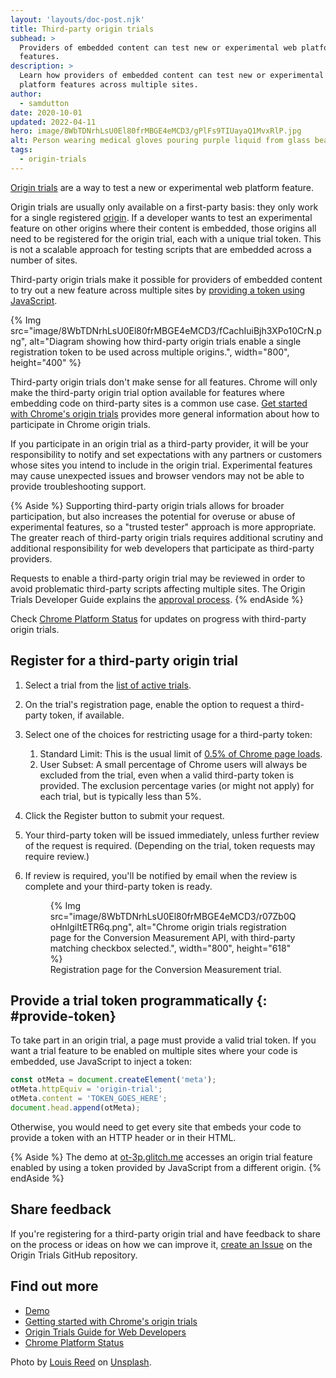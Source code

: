 ```yaml
---
layout: 'layouts/doc-post.njk'
title: Third-party origin trials
subhead: >
  Providers of embedded content can test new or experimental web platform
  features.
description: >
  Learn how providers of embedded content can test new or experimental web
  platform features across multiple sites.
author:
  - samdutton
date: 2020-10-01
updated: 2022-04-11
hero: image/8WbTDNrhLsU0El80frMBGE4eMCD3/gPlFs9TIUayaQ1MvxRlP.jpg
alt: Person wearing medical gloves pouring purple liquid from glass beaker into flask. Bristol Robotics Laboratory, UK.
tags:
  - origin-trials
---
```


[Origin trials](/docs/web-platform/origin-trials/) are a way to test a new or experimental web platform
feature.

Origin trials are usually only available on a first-party basis: they only work for a single
registered [origin](https://web.dev/same-site-same-origin/#origin). If a developer wants to test an
experimental feature on other origins where their content is embedded, those origins all need to be
registered for the origin trial, each with a unique trial token. This is not a scalable approach for
testing scripts that are embedded across a number of sites.

Third-party origin trials make it possible for providers of embedded content to try out a new
feature across multiple sites by [providing a token using JavaScript](#provide-token).

{% Img src="image/8WbTDNrhLsU0El80frMBGE4eMCD3/fCachIuiBjh3XPo10CrN.png", alt="Diagram showing how
   third-party origin trials enable a single registration token to be used across multiple origins.",
   width="800", height="400" %}

Third-party origin trials don't make sense for all features. Chrome will only make the third-party
origin trial option available for features where embedding code on third-party sites is a common use
case.  [Get started with Chrome's origin trials](https://developers.chrome.com/origintrials/)
provides more general information about how to participate in Chrome origin trials.

If you participate in an origin trial as a third-party provider, it will be your responsibility to
notify and set expectations with any partners or customers whose sites you intend to include in the
origin trial. Experimental features may cause unexpected issues and browser vendors may not be able
to provide troubleshooting support.

{% Aside %}
Supporting third-party origin trials allows for broader participation, but also increases the
potential for overuse or abuse of experimental features, so a "trusted tester" approach is more
appropriate. The greater reach of third-party origin trials requires additional scrutiny and
additional responsibility for web developers that participate as third-party providers.

Requests to
enable a third-party origin trial may be reviewed in order to avoid problematic third-party scripts
affecting multiple sites. The Origin Trials Developer Guide explains the
[approval process](https://github.com/GoogleChrome/OriginTrials/blob/gh-pages/developer-guide.md#18-how-can-i-enable-an-experimental-feature-as-embedded-content-on-different-domains).
{% endAside %}

Check [Chrome Platform Status](https://www.chromestatus.com/features/5691464711405568) for updates
on progress with third-party origin trials.


## Register for a third-party origin trial

1. Select a trial from the [list of active
   trials](https://developers.chrome.com/origintrials/#/trials/active).
1. On the trial's registration page, enable the option to request a third-party token, if
   available.
1. Select one of the choices for restricting usage for a third-party token:
   1. Standard Limit: This is the usual limit of
      [0.5% of Chrome page loads](https://github.com/GoogleChrome/OriginTrials/blob/gh-pages/developer-guide.md#3-what-happens-if-a-large-site-such-as-a-google-service-starts-depending-on-an-experimental-feature).
   1. User Subset: A small percentage of Chrome users will always be excluded from the trial,
      even when a valid third-party token is provided. The exclusion percentage varies (or might
      not apply) for each trial, but is typically less than 5%.

1. Click the Register button to submit your request.
1. Your third-party token will be issued immediately, unless further review of the request is
   required. (Depending on the trial, token requests may require review.)
1. If review is required, you'll be notified by email when the review is
   complete and your third-party token is ready.
   <figure class="w-figure">
     {% Img
       src="image/8WbTDNrhLsU0El80frMBGE4eMCD3/r07Zb0QoHnlgiItETR6q.png",
       alt="Chrome origin trials registration page for the Conversion Measurement API, with third-party matching checkbox selected.",
       width="800", height="618" %}
     <figcaption class="w-figcaption">Registration page for the Conversion Measurement trial.</figcaption>
   </figure>


## Provide a trial token programmatically {: #provide-token}

To take part in an origin trial, a page must provide a valid trial token. If you want a trial
feature to be enabled on multiple sites where your code is embedded, use JavaScript to inject a
token:

```javascript
const otMeta = document.createElement('meta');
otMeta.httpEquiv = 'origin-trial';
otMeta.content = 'TOKEN_GOES_HERE';
document.head.append(otMeta);
```

Otherwise, you would need to get every site that embeds your code to provide a token with an HTTP
header or in their HTML.

{% Aside %}
The demo at [ot-3p.glitch.me](https://ot-3p.glitch.me) accesses an origin trial feature enabled by
using a token provided by JavaScript from a different origin.
{% endAside %}


## Share feedback

If you're registering for a third-party origin trial and have feedback to share on the process or
ideas on how we can improve it, [create an Issue](https://github.com/GoogleChrome/OriginTrials/issues/new)
on the Origin Trials GitHub repository.


## Find out more

-  [Demo](https://ot-3p.glitch.me)
-  [Getting started with Chrome's origin trials](/blog/origin-trials/)
-  [Origin Trials Guide for Web Developers](https://github.com/GoogleChrome/OriginTrials/blob/gh-pages/developer-guide.md)
-  [Chrome Platform Status](https://www.chromestatus.com/features/5691464711405568)

Photo by [Louis Reed](https://unsplash.com/@_louisreed) on [Unsplash](https://unsplash.com/photos/JeInkKlI2Po).
